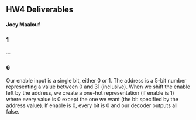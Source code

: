 ## HW4 Deliverables

#### Joey Maalouf

### 1
...

### 6
Our enable input is a single bit, either 0 or 1. The address is a 5-bit number representing a value between 0 and 31 (inclusive).
When we shift the enable left by the address, we create a one-hot representation (if enable is 1) where every value is 0 except the one we want (the bit specified by the address value). If enable is 0, every bit is 0 and our decoder outputs all false.

